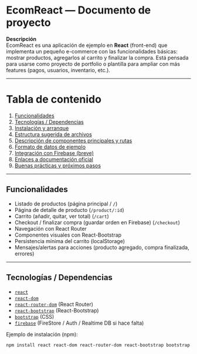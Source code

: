 # EcomReact — Documento de proyecto

**Descripción**  
EcomReact es una aplicación de ejemplo en **React** (front-end) que implementa un pequeño e-commerce con las funcionalidades básicas: mostrar productos, agregarlos al carrito y finalizar la compra. Está pensada para usarse como proyecto de portfolio o plantilla para ampliar con más features (pagos, usuarios, inventario, etc.).

---

# Tabla de contenido
1. [Funcionalidades](#funcionalidades)  
2. [Tecnologías / Dependencias](#tecnologías--dependencias)  
3. [Instalación y arranque](#instalación-y-arranque)  
4. [Estructura sugerida de archivos](#estructura-sugerida-de-archivos)  
5. [Descripción de componentes principales y rutas](#descripción-de-componentes-principales-y-rutas)  
6. [Formato de datos de ejemplo](#formato-de-datos-de-ejemplo)  
7. [Integración con Firebase (breve)](#integración-con-firebase-breve)  
8. [Enlaces a documentación oficial](#enlaces-a-documentación-oficial)  
9. [Buenas prácticas y próximos pasos](#buenas-prácticas-y-próximos-pasos)

---

## Funcionalidades
- Listado de productos (página principal / `/`)  
- Página de detalle de producto (`/product/:id`)  
- Carrito (añadir, quitar, ver total) (`/cart`)  
- Checkout / finalizar compra (guardar orden en Firebase) (`/checkout`)  
- Navegación con React Router  
- Componentes visuales con React-Bootstrap  
- Persistencia mínima del carrito (localStorage)  
- Mensajes/alertas para acciones (producto agregado, compra finalizada, errores)

---

## Tecnologías / Dependencias
- [`react`](https://react.dev/)  
- [`react-dom`](https://react.dev/reference/react-dom)  
- [`react-router-dom`](https://reactrouter.com/) (React Router)  
- [`react-bootstrap`](https://react-bootstrap.github.io/) (React-Bootstrap)  
- [`bootstrap`](https://getbootstrap.com/) (CSS)  
- [`firebase`](https://firebase.google.com/docs) (FireStore / Auth / Realtime DB si hace falta)  

Ejemplo de instalación (npm):
```bash
npm install react react-dom react-router-dom react-bootstrap bootstrap firebase
